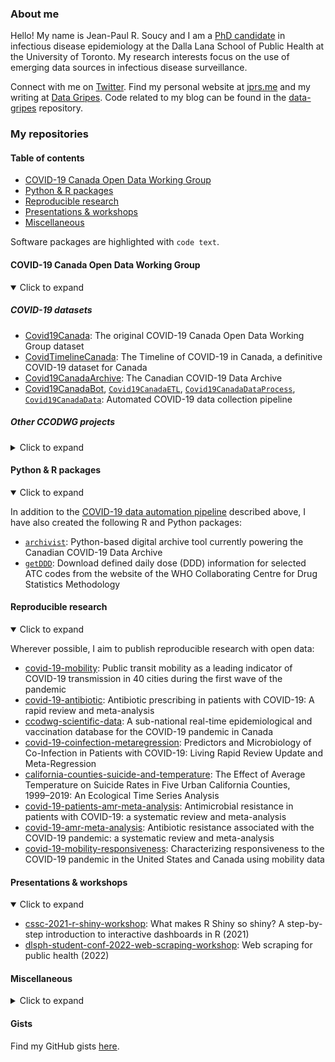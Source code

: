 ### About me

Hello! My name is Jean-Paul R. Soucy and I am a [PhD candidate](https://www.dlsph.utoronto.ca/program/phd-epidemiology/) in infectious disease epidemiology at the Dalla Lana School of Public Health at the University of Toronto. My research interests focus on the use of emerging data sources in infectious disease surveillance.

Connect with me on [Twitter](https://twitter.com/JPSoucy). Find my personal website at [jprs.me](https://jeanpaulsoucy.com/) and my writing at [Data Gripes](https://data.gripe/). Code related to my blog can be found in the [data-gripes](https://github.com/jeanpaulrsoucy/data-gripes) repository.

### My repositories

#### Table of contents

* [COVID-19 Canada Open Data Working Group](#covid-19-canada-open-data-working-group)
* [Python & R packages](#python--r-packages)
* [Reproducible research](#reproducible-research)
* [Presentations & workshops](#presentations--workshops)
* [Miscellaneous](#miscellaneous)

Software packages are highlighted with `code text`.

#### COVID-19 Canada Open Data Working Group

<details open>
 <summary>Click to expand</summary>
 
 ##### COVID-19 datasets

 * [Covid19Canada](https://github.com/ccodwg/Covid19Canada): The original COVID-19 Canada Open Data Working Group dataset
 * [CovidTimelineCanada](https://github.com/ccodwg/CovidTimelineCanada): The Timeline of COVID-19 in Canada, a definitive COVID-19 dataset for Canada
 * [Covid19CanadaArchive](https://github.com/ccodwg/Covid19CanadaArchive): The Canadian COVID-19 Data Archive
 * [Covid19CanadaBot](https://github.com/ccodwg/Covid19CanadaBot), [`Covid19CanadaETL`](https://github.com/ccodwg/Covid19CanadaETL), [`Covid19CanadaDataProcess`](https://github.com/ccodwg/Covid19CanadaDataProcess), [`Covid19CanadaData`](https://github.com/ccodwg/Covid19CanadaData): Automated COVID-19 data collection pipeline
 
 ##### Other CCODWG projects

 <details>
  <summary>Click to expand</summary>

  * [Covid19CanadaArchive-data-explorer](https://github.com/ccodwg/Covid19CanadaArchive-data-explorer): Data explorer for the Canadian COVID-19 Data Archive
  * [CovidTimelineCanada-js-dashboard](https://github.com/ccodwg/CovidTimelineCanada-js-dashboard): A simple JS dashboard for the Timeline of COVID-19 in Canada Dataset
  * [Covid19CanadaDashboard](https://github.com/ccodwg/Covid19CanadaDashboard): The original COVID-19 Canada Open Data Working Group dashboard
  * [Covid19CanadaAPI](https://github.com/ccodwg/Covid19CanadaAPI): Python-based API for the COVID-19 Canada Open Data Working Group dataset
  * [WhatHappenedCovid19InCanada](https://github.com/ccodwg/WhatHappenedCovid19InCanada): Landing page for the What Happened? COVID-19 in Canada project
  * [CovidDataStandard](https://github.com/ccodwg/CovidDataStandard)
  * [CovidStoriesCanada](https://github.com/ccodwg/CovidStoriesCanada)
  * [FAIR COVID-19 Data for 🇨🇦](https://github.com/ccodwg/FAIRCovid19DataProject)
  
 </details>

 </details>

#### Python & R packages

<details open>
 <summary>Click to expand</summary>

 In addition to the [COVID-19 data automation pipeline](https://github.com/ccodwg/Covid19CanadaBot) described above, I have also created the following R and Python packages:
 
 * [`archivist`](https://github.com/jeanpaulrsoucy/archivist): Python-based digital archive tool currently powering the Canadian COVID-19 Data Archive
 * [`getDDD`](https://github.com/jeanpaulrsoucy/getDDD): Download defined daily dose (DDD) information for selected ATC codes from the website of the WHO Collaborating Centre for Drug Statistics Methodology
 
</details>

#### Reproducible research

<details open>

 <summary>Click to expand</summary>

 Wherever possible, I aim to publish reproducible research with open data:

 * [covid-19-mobility](https://github.com/jeanpaulrsoucy/covid-19-mobility): Public transit mobility as a leading indicator of COVID-19 transmission in 40 cities during the first wave of the pandemic
 * [covid-19-antibiotic](https://github.com/jeanpaulrsoucy/covid-19-antibiotic): Antibiotic prescribing in patients with COVID-19: A rapid review and meta-analysis
 * [ccodwg-scientific-data](https://github.com/ccodwg/ccodwg-scientific-data): A sub-national real-time epidemiological and vaccination database for the COVID-19 pandemic in Canada
 * [covid-19-coinfection-metaregression](https://github.com/jeanpaulrsoucy/covid-19-coinfection-metaregression): Predictors and Microbiology of Co-Infection in Patients with COVID-19: Living Rapid Review Update and Meta-Regression
 * [california-counties-suicide-and-temperature](https://github.com/jeanpaulrsoucy/california-counties-suicide-and-temperature): The Effect of Average Temperature on Suicide Rates in Five Urban California Counties, 1999–⁠2019: An Ecological Time Series Analysis
 * [covid-19-patients-amr-meta-analysis](https://github.com/jeanpaulrsoucy/covid-19-patients-amr-meta-analysis): Antimicrobial resistance in patients with COVID-19: a systematic review and meta-analysis
 * [covid-19-amr-meta-analysis](https://github.com/jeanpaulrsoucy/covid-19-amr-meta-analysis): Antibiotic resistance associated with the COVID-19 pandemic: a systematic review and meta-analysis
 * [covid-19-mobility-responsiveness](https://github.com/jeanpaulrsoucy/covid-19-mobility-responsiveness): Characterizing responsiveness to the COVID-19 pandemic in the United States and Canada using mobility data
 
</details>

#### Presentations & workshops

<details open>
 <summary>Click to expand</summary>

 * [cssc-2021-r-shiny-workshop](https://github.com/jeanpaulrsoucy/cssc-2021-r-shiny-workshop): What makes R Shiny so shiny? A step-by-step introduction to interactive dashboards in R (2021)
 * [dlsph-student-conf-2022-web-scraping-workshop](https://github.com/jeanpaulrsoucy/dlsph-student-conf-2022-web-scraping-workshop): Web scraping for public health (2022)
 
</details>

#### Miscellaneous

<details>
 <summary>Click to expand</summary>
 
 ##### COVID-19 data
 
 * [canada-covid-vaccine-coverage](https://github.com/jeanpaulrsoucy/canada-covid-vaccine-coverage)
 * [ices-vaccine-coverage-by-fsa-time-series](https://github.com/jeanpaulrsoucy/ices-vaccine-coverage-by-fsa-time-series)
 * [on-pharmacy-covid-vaccines](https://github.com/jeanpaulrsoucy/on-pharmacy-covid-vaccines)
 * [covid-random-charts](https://github.com/jeanpaulrsoucy/covid-random-charts)
 * [covid-19-cargill](https://github.com/jeanpaulrsoucy/covid-19-cargill)
 
 ##### Other
 
 * [canada-mortality-rates-by-age](https://github.com/jeanpaulrsoucy/canada-mortality-rates-by-age)
 * [west-nile-canada](https://github.com/jeanpaulrsoucy/west-nile-canada)
 * [lyme-usa-1993-2009](https://github.com/jeanpaulrsoucy/lyme-usa-1993-2009)
 * [r-approx-1](https://github.com/jeanpaulrsoucy/r-approx-1)

</details>

#### Gists

Find my GitHub gists [here](https://gist.github.com/jeanpaulrsoucy).
